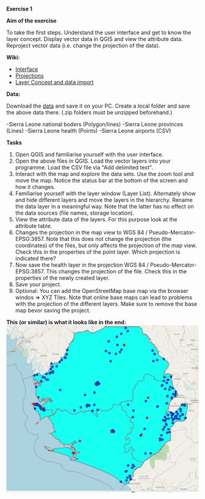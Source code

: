 **Exercise 1**

**Aim of the exercise**

To take the first steps.
Understand the user interface and get to know the layer concept.
Display vector data in QGIS and view the attribute data.
Reproject vector data (i.e. change the projection of the data).

**Wiki:**

- [Interface](https://gitlab.com/Alec-SE/gis-in-anticipatory-humanitarian-action/-/wikis/interface)
- [Projections](https://gitlab.com/Alec-SE/gis-in-anticipatory-humanitarian-action/-/wikis/projections)
- [Layer Concept and data import](https://gitlab.com/Alec-SE/gis-in-anticipatory-humanitarian-action/-/wikis/layer-concept)


**Data:**

Download the [data](https://gitlab.com/Alec-SE/gis-in-anticipatory-humanitarian-action/-/blob/main/Exercise_1/Ex1_data.zip) and save it on your PC. Create a local folder and save the above data there. (.zip folders must be unzipped beforehand.)

-Sierra Leone national boders (Polygon/lines)
-Sierra Leone provinces (Lines)
-Sierra Leone health (Points)
-Sierra Leone airports (CSV)


**Tasks**

1. Open QGIS and familiarise yourself with the user interface.
2. Open the above files in QGIS. Load the vector layers into your programme. Load the CSV file via "Add delimited text".
3. Interact with the map and explore the data sets. Use the zoom tool and move the map. Notice the status bar at the bottom of the screen and how it changes. 
4. Familiarise yourself with the layer window (Layer List). Alternately show and hide different layers and move the layers in the hierarchy. Rename the data layer in a meaningful way. Note that the latter has no effect on the data sources (file names, storage location).
5. View the attribute data of the layers. For this purpose look at the attribute table.
6. Changes the projection in the map view to WGS 84 / Pseudo-Mercator- EPSG:3857. Note that this does not change the projection (the coordinates) of the files, but only affects the projection of the map view.  Check this in the properties of the point layer. Which projection is indicated there?
7. Now save the health layer in the projection WGS 84 / Pseudo-Mercator- EPSG:3857. This changes the projection of the file. Check this in the properties of the newly created layer.
8. Save your project. 
9. Optional: You can add the OpenStreetMap base map via the browser windos => XYZ Tiles. Note that online base maps can lead to problems with the projection of the different layers. Make sure to remove the base map bevor saving the project. 

**This (or similar) is what it looks like in the end:**
![](Exercise_1_result.png)
